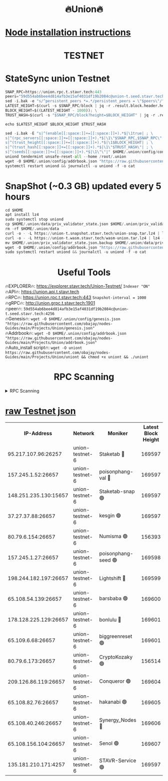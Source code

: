 <h1 align="center"> 🔥Union🔥</h1>

[Node installation instructions](https://github.com/obajay/nodes-Guides/tree/main/Projects/Union)
=

<h1 align="center"> TESTNET</h1>

# StateSync union Testnet
```python
SNAP_RPC=https://union.rpc.t.stavr.tech:443
peers="59d554ab6bee4d814afb3e15af4031df19b2084c@union-t.seed.stavr.tech:4256"
sed -i.bak -e "s/^persistent_peers *=.*/persistent_peers = \"$peers\"/" $HOME/.union/config/config.toml
LATEST_HEIGHT=$(curl -s $SNAP_RPC/block | jq -r .result.block.header.height); \
BLOCK_HEIGHT=$((LATEST_HEIGHT - 1000)); \
TRUST_HASH=$(curl -s "$SNAP_RPC/block?height=$BLOCK_HEIGHT" | jq -r .result.block_id.hash)

echo $LATEST_HEIGHT $BLOCK_HEIGHT $TRUST_HASH

sed -i.bak -E "s|^(enable[[:space:]]+=[[:space:]]+).*$|\1true| ; \
s|^(rpc_servers[[:space:]]+=[[:space:]]+).*$|\1\"$SNAP_RPC,$SNAP_RPC\"| ; \
s|^(trust_height[[:space:]]+=[[:space:]]+).*$|\1$BLOCK_HEIGHT| ; \
s|^(trust_hash[[:space:]]+=[[:space:]]+).*$|\1\"$TRUST_HASH\"| ; \
s|^(seeds[[:space:]]+=[[:space:]]+).*$|\1\"\"|" $HOME/.union/config/config.toml
uniond tendermint unsafe-reset-all --home /root/.union
wget -O $HOME/.union/config/addrbook.json "https://raw.githubusercontent.com/obajay/nodes-Guides/main/Projects/Union/addrbook.json"
systemctl restart uniond && journalctl -u uniond -f -o cat
```
# SnapShot (~0.3 GB) updated every 5 hours
```python
cd $HOME
apt install lz4
sudo systemctl stop uniond
cp $HOME/.union/data/priv_validator_state.json $HOME/.union/priv_validator_state.json.backup
rm -rf $HOME/.union/data
curl -o - -L https://union-t.snapshot.stavr.tech/union-snap.tar.lz4 | lz4 -c -d - | tar -x -C $HOME/.union --strip-components 2
curl -o - -L https://union-t.wasm.stavr.tech/wasm-union.tar.lz4 | lz4 -c -d - | tar -x -C $HOME/.union --strip-components 2
mv $HOME/.union/priv_validator_state.json.backup $HOME/.union/data/priv_validator_state.json
wget -O $HOME/.union/config/addrbook.json "https://raw.githubusercontent.com/obajay/nodes-Guides/main/Projects/Union/addrbook.json"
sudo systemctl restart uniond && journalctl -u uniond -f -o cat
```
 <h1 align="center"> Useful Tools</h1>
 
🔥EXPLORER🔥: https://explorer.stavr.tech/Union-Testnet/        `Indexer "ON"` \
🔥API🔥:      https://union.api.t.stavr.tech \
🔥RPC🔥:      https://union.rpc.t.stavr.tech:443              `Snapshot-interval = 1000` \
🔥gRPC🔥:     http://union.grpc.t.stavr.tech:1901 \
🔥peer🔥:     `59d554ab6bee4d814afb3e15af4031df19b2084c@union-t.seed.stavr.tech:4256` \
🔥Genesis🔥:     `wget -O $HOME/.union/config/genesis.json "https://raw.githubusercontent.com/obajay/nodes-Guides/main/Projects/Union/genesis.json"` \
🔥Addrbook🔥: ```wget -O $HOME/.union/config/addrbook.json "https://raw.githubusercontent.com/obajay/nodes-Guides/main/Projects/Union/addrbook.json"``` \
🔥Auto_install script🔥:  `wget -O uniont https://raw.githubusercontent.com/obajay/nodes-Guides/main/Projects/Union/uniont && chmod +x uniont && ./uniont`

<h1 align="center"> RPC Scanning</h1>

<details>
<summary>RPC Scanning</summary>

<h2 align="center"> We scan nodes in real time every 4 hours. And we provide the final result of RPC endpoints.
We cannot influence the operation of these nodes in any way. </h2>


```python
If Voting Power is higher than 0 --> then the Node is a validator of the network and may be subject to attack and be a potential threat to the chain.
```
```python
We marked such validators with a red symbol
```

</details>

[raw Testnet json](https://rpc-check.uniont.stavr.tech/uniont/rpc-uniont-result.json)
=



<table><tr><th>IP-Address</th><th>Network</th><th>Moniker</th><th>Latest Block Height</th><th>Earliest Block Height</th><th>Catching Up</th><th>Tx Index</th><th>Voting Power</th><th>Scan Time</th></tr><tr><td>95.217.107.96:26257</td><td>union-testnet-6</td><td>Staketab 🔴</td><td>169597</td><td>1</td><td>False</td><td>on</td><td>1000002</td><td>2024-02-24T10:10:40.224889776UTC</td></tr><tr><td>157.245.1.52:26657</td><td>union-testnet-6</td><td>poisonphang-val 🔴</td><td>169597</td><td>1</td><td>False</td><td>on</td><td>1000000</td><td>2024-02-24T10:10:40.878475405UTC</td></tr><tr><td>148.251.235.130:15657</td><td>union-testnet-6</td><td>Staketab-snap 🟢</td><td>169597</td><td>1</td><td>False</td><td>on</td><td>0</td><td>2024-02-24T10:10:41.492141020UTC</td></tr><tr><td>37.27.37.88:26657</td><td>union-testnet-6</td><td>kesgin 🟢</td><td>169597</td><td>1</td><td>False</td><td>on</td><td>0</td><td>2024-02-24T10:10:41.872253869UTC</td></tr><tr><td>80.79.6.154:26657</td><td>union-testnet-6</td><td>Numisma 🟢</td><td>156393</td><td>1</td><td>False</td><td>on</td><td>0</td><td>2024-02-24T10:10:46.387219386UTC</td></tr><tr><td>157.245.1.27:26657</td><td>union-testnet-6</td><td>poisonphang-seed 🟢</td><td>169598</td><td>1</td><td>False</td><td>on</td><td>0</td><td>2024-02-24T10:10:47.017715322UTC</td></tr><tr><td>198.244.182.197:26657</td><td>union-testnet-6</td><td>Lightshift 🔴</td><td>169599</td><td>1</td><td>False</td><td>on</td><td>1000000</td><td>2024-02-24T10:10:49.416131945UTC</td></tr><tr><td>65.108.54.139:26657</td><td>union-testnet-6</td><td>barsbaba 🟢</td><td>169600</td><td>1</td><td>False</td><td>on</td><td>0</td><td>2024-02-24T10:11:00.126790064UTC</td></tr><tr><td>178.128.225.129:26657</td><td>union-testnet-6</td><td>bonlulu 🔴</td><td>169601</td><td>1</td><td>False</td><td>on</td><td>1000000</td><td>2024-02-24T10:11:00.833433625UTC</td></tr><tr><td>65.109.6.68:26657</td><td>union-testnet-6</td><td>biggreenreset 🟢</td><td>169601</td><td>1</td><td>False</td><td>on</td><td>0</td><td>2024-02-24T10:11:01.209390502UTC</td></tr><tr><td>80.79.6.173:26657</td><td>union-testnet-6</td><td>CryptoKozaky 🟢</td><td>156514</td><td>1</td><td>False</td><td>on</td><td>0</td><td>2024-02-24T10:11:03.756358388UTC</td></tr><tr><td>209.126.86.119:26657</td><td>union-testnet-6</td><td>Conqueror 🟢</td><td>169604</td><td>1</td><td>False</td><td>on</td><td>0</td><td>2024-02-24T10:11:22.904587129UTC</td></tr><tr><td>65.108.82.76:26657</td><td>union-testnet-6</td><td>hakanabi 🟢</td><td>169605</td><td>1</td><td>False</td><td>on</td><td>0</td><td>2024-02-24T10:11:29.502207750UTC</td></tr><tr><td>65.108.40.246:26657</td><td>union-testnet-6</td><td>Synergy_Nodes 🔴</td><td>169606</td><td>1</td><td>False</td><td>on</td><td>1000001</td><td>2024-02-24T10:11:35.984298930UTC</td></tr><tr><td>65.108.156.104:26657</td><td>union-testnet-6</td><td>Senol 🟢</td><td>169607</td><td>1</td><td>False</td><td>on</td><td>0</td><td>2024-02-24T10:11:36.374528803UTC</td></tr><tr><td>135.181.210.171:4257</td><td>union-testnet-6</td><td>STAVR-Service 🟢</td><td>169597</td><td>167001</td><td>False</td><td>on</td><td>0</td><td>2024-02-24T10:10:41.230054895UTC</td></tr></table>
